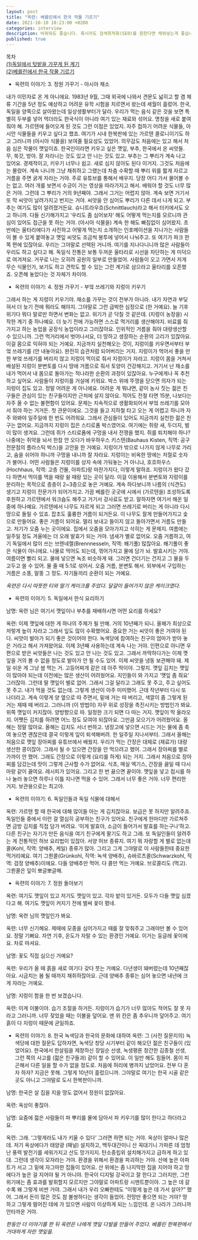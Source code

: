```yaml
---
layout: post
title: "옥련: 베를린에서 한국 작물 기르기"
date: 2021-10-10 10:23:00 +0200
categories: interview
description: 비워둬도 좋습니다. 혹시라도 검색최적화(SEO)를 원한다면 채워넣는게 좋습니다.
published: true
---
```

목차  
[(1)독일에서 텃밭을 가꾸게 된 계기](http://pakiuki.github.io/interview/2021/10/10/Oklyun-Interview.html)  
[(2)베를린에서 한국 작물 기르기](http://pakiuki.githyb.io/interview/2021/10/10/Oklyun-Interview_2.html)  
 
 - 옥련의 이야기: 3. 정원 가꾸기 - 아시아 채소
 
내가 이민자로 온 게 아니에요. 1983년 9월, 그때 외국에 나와서 견문도 넓히고 할 겸 체류 기간을 5년 정도 예상하고 어려운 유학 시험을 치르면서 왔는데 세월이 흘렀어. 한국, 독일을 양쪽으로 살아왔는데 일상생활부터가 달라. 우리가 먹는 음식 같은 것을 보면 특별히 두부를 넣어 먹더라도 한국식이 아니라 여기 있는 재료와 섞어요. 명칭을 새로 붙여줘야 해. 
가르텐에 들어오게 된 것도 그런 이점은 있었지. 자주 접하기 어려운 식물들, 아시안 식물들을 키우고 싶다고 했죠. 여기가 시내 한복판에 있는 가르텐 콜로니이기도 하고 그러니까 (아시아 식물을) 보여줄 필요성도 있었어. 의무감도 처음에는 있고 해서 처음 심은 작물이 깻잎이죠.
한국인이라면 키우고 싶은 깻잎, 부추, 한국에서 온 씨앗들. 무, 쑥갓, 방아. 잘 자라나는 것도 있고 안 나는 것도 있고. 부추는 그 뿌리가 계속 나고 있어요. 경제적이고, 키우기 너무나 쉽고. 새로 심지 않아도 된다 이거지. 그것도 처음에는 몰랐어. 계속 나니까 그냥 채취하고 그랬는데 차츰 수확할 때 뿌리 위를 짧게 자르고 거름을 주면 굵게 자라는 거야. 
주로 유튜브를 통해서 배우지. 당장 어디 가서 물어볼 수는 없고. 여러 개를 보면서 수긍이 가는 영상을 따라가지고 해서. 배워야 할 것도 너무 많은 거야. 그런데 그 뿌리가 거의 9년째야. 그래서 그거는 어렵지 않아. 계속 보면 거기서 또 막 씨앗이 날려가지고 번지는 거야. 씨앗을 안 심어도 뿌리가 다른 데서 나게 되고. 
부추는 여기도 많이 알려졌거든요. 슈니트라우흐(Schnittlauch)라고 해서 터키에서도 오고 하니까. 다들 신기해가지고 ‘우리도 좀 심어보자’ 해도 어떻게 먹는지를 모르니까 관심이 있어도 접근을 못 하는 거야. (아시아 식물을) 계속 한 해도 빠짐없이 심어왔지. 초반에는 울타리에다가 사진하고 어떻게 먹는지 소개하는 인포메이션을 지나가는 사람들이 볼 수 있게 붙여놓고 깻잎 씨앗도 조금씩 봉투에 넣어서 나눠주고.
또 여기가 파크 한쪽 편에 있잖아요. 우리는 그야말로 선택된 거니까. 여기를 지나다니니까 많은 사람들이 우리도 하고 싶다고 해. 독일식 전통은 보통 두꺼운 울타리로 시선을 차단하는 게 미덕으로 여겨져요. 거꾸로 나는 오히려 공원의 일부로 만들었어. 사람들이 오고 가면서 저게 무슨 식물인가, 보기도 하고 견학도 할 수 있는 그런 계기로 삼으라고 울타리를 오픈했죠. 오픈해 놓았다는 것 자체가 차이야.
 
- 옥련의 이야기: 4. 정원 가꾸기 - 부엌 쓰레기와 지렁이 키우기
 
그래서 하는 게 지렁이 키우기야. 채소를 가꾸는 것이 전부가 아니라. 내가 자연과 부딪혀서 더 늦기 전에 뭐라도 해야지. 그야말로 그런 급박한 심정으로 (한 거예요). 늘 기후 위기다 뭐다 말로만 하면서 변화는 없고. 위기가 곧 닥칠 것 같은데. (지렁이 농장을) 시작한 계기 중 하나예요. 더 늦기 전에 가능하면 스스로 먹거리를 생산해야지. 비료를 줘 가지고 하는 농업을 공장식 농업이라고 그러잖아요. 인위적인 거름을 줘야 대량생산할 수 있으니까. 그런 먹거리에서 벗어나서요, 더 땅하고 생장하는 순환의 고리가 있잖아요. 이걸 몸으로 익혀야 되는 거예요.
지금까지 실천해오는 것이, 지렁이를 키우면서부터 부엌 쓰레기를 (안 내놓아요). 완전히 습관처럼 되어버리는 거지. 지렁이가 먹어서 좋을 만한 부엌 쓰레기를 버리지 않고 지렁이 먹이로 줘서 지렁이가 자라고. 지렁이 몸을 거쳐서 배설된 지렁이 분변토를 다시 땅에 거름으로 줘서 토양이 건강해지고. 거기서 난 채소를 내가 먹어서 내 몸으로 돌아가는 적나라한 순환의 과정이 있잖아요. 누구에게나 꼭 추천하고 싶어요. 사람들이 지렁이를 거실에 키워요. 박스 위에 뚜껑을 닫으면 의자가 되는 지렁이 집도 있고. 정말 어려운 게 아니에요.
어려운 게 뭐냐면, 같이 농사 짓는 젊은 친구들은 관심이 있는 친구들이지만 근처에 살지 않아요. 적어도 전철 타면 15분, 나보다는 자주 올 수 없는 불편함이 있어요. 문제는 지속적으로 생활화되어서 부엌 쓰레기를 모아서 줘야 하는 거거든. 첫 관문이에요. 그것을 들고 지하철 타고 오는 게 어렵고 하니까 자주 와봐야 일주일에 한 번도 어려워요. 그래서 관심들이 있어도 지금까지 실천한 젊은 친구는 없어요. 
지금까지 지렁이 집은 스티로폼 박스였어요. 여기에는 쥐랑 새, 두더지, 벌이 많이 생겨요. 그런데 쥐가 스티로폼에 구멍을 내서 전쟁을 했지. 쥐를 퇴치해야 하나? 나중에는 쥐약을 놔서 한참 안 오다가 바우하우스 키스텐(Bauhaus Kisten, 직역: 공구 전문점의 플라스틱 박스)을 고안을 한 거예요. 지렁이가 밖으로 나가지 않게 나무로 가리고, 숨을 쉬어야 하니까 구멍을 내니까 잘 자라요. 
지렁이는 비옥한 땅에는 저절로 숫자가 불어나. 어떤 사람들은 지렁이를 상자 속에 가둬놓는 거 아니냐, 호흐하우스(Hochhaus, 직역: 고층 건물, 아파트)랑 마찬가지다, 이렇게 말하죠. 지렁이가 왔다 갔다 하면서 먹이를 먹을 때랑 쉴 때랑 있는 곳이 달라. 이걸 이용해서 분변토와 지렁이를 분리하는 목적으로 층층이 2~3층으로 놓은 거예요.
계속 하다보니까 나름의 (식견도) 생기고 지렁이 전문가가 되어가지고. 가끔 베를린 곳곳에 시에서 (가르텐을) 조성하도록 후원하고 가르텐에서 워크숍도 해주고 거기서 강사료도 받고. 말하자면 여기서 해온 일 중에 하나예요. 
가르텐에서 나무도 자르게 되고 그러면 쓰레기로 버리는 게 아니라 다시 땅으로 돌릴 수 있죠. 잡초도 훌륭한 거름이 되거든요. 이 나무도 잘게 만들어가지고 숯으로 만들어요. 좋은 거름이 되어요. 멀리 보내고 들이지 않고 돌아가면서 거름도 만들고.
저기가 오줌 누는 곳이에요. 집에서 오줌을 모아가지고 삭히는 게 문제지. 여름에는 일주일 정도 겨울에는 더 오래 발효가 되는 거야. 냄새가 별로 없어요. 오줌 거름하고, 여기 독일에서 많이 쓰는 브렌네젤(Brennnesseln, 직역: 쐐기풀) 많잖아요. 쐐기풀이 좋은 식물이 아니에요. 나물로 먹어도 되는데, 꺾어가지고 물에 담가 놔. 발효시키는 거야. 여름이면 빨리 되고. 물에 넣으면 녹조 비슷하게 돼. 그러면 건더기는 건지고 그 물을 두고두고 쓸 수 있어. 물 줄 때 5:1로 섞어서. 오줌 거름, 분변토 해서. 외부에서 구입하는 거름은 소똥, 말똥 그 정도. 자기들끼리 순환이 되는 거예요.

*옥련은 다시 따뜻한 티와 딸기 케이크를 주었다. 달걀이 들어가지 않은 케이크였다.*

- 옥련의 이야기: 5. 독일에서 한식 요리하기

남명: 옥련 님은 여기서 깻잎이나 부추를 재배하시면 어떤 요리를 하세요?

옥련: 이제 깻잎에 대한 게 하나의 주제가 될 만해. 거의 10년째가 되니. 올해가 최상으로 저렇게 높이 자라고 그래서 잎도 많이 수확했어요. 중요한 거는 씨앗이 좋은 거여야 된다. 씨앗이 발아가 되기 좋은 것이어야 한다. 녹색당에 참여하는 친구의 엄마가 받아 놓은 거라고 해서 가져왔어요. 이제 3년째 사용하는데 계속 나는 거야.
인편으로 아니면 우편으로 받은 씨앗들은 나는 것도 있고 안 나는 것도 있고. 그래서 까딱하다가는 이제 깻잎을 거의 볼 수 없을 정도로 발아가 안 될 수도 있어. 이제 씨앗을 냉동 보관해야 돼. 제일 쉬운 게 그냥 쌈 먹는 거. 고등어찌개 같은 데 아주 딱이야. 그렇지. 깻잎 김치는 깻잎이 많아야 되는데 이전에는 많은 생산이 어려웠어요.
지인들이 와 가지고 ‘깻잎 좀 줘요’ 그러잖아. 그런데 딸 깻잎이 별로 없어. 그래서 그걸 달라고 그래도 못 주고, 주고 싶어도 못 주고. 내가 먹을 것도 없는데. 그렇게 생산이 아주 미미했어. 근데 작년부터 다시 또 나더라고.
계속 이렇게 양 옆으로 따 주면서, 밑에 거는 따 버리고, 색깔이 좀 그렇게 된 거는 제때 떼 버리고. 그러니까 (이 방법이) 자꾸 위로 성장을 촉진시키는 방법인가 봐요. 위쪽 깻잎이 커지잖아. 양방향으로 따. 일정한 크기 되면 다 따는 거지. 깻잎이 딱 올라오지.
어쨋든 김치를 하려면 어느 정도 모여야 되잖아요. 그만큼 모으기가 어려웠어요. 올해는 정말 많아요. 올해는 김치도 서너 번하고. 냉장고에 넣으면 시드는 거는 물에 좀 축여 놓으면 괜찮은데 결국 이렇게 잎이 퇴색해버려. 한 일주일 지나서부터. 그래서 올해는 처음으로 깻잎 장아찌를 유튜브에서 배웠지.
우리가 먹는 간장은 대체로 (재료가) 대량생산한 콩이잖아. 그래서 될 수 있으면 간장을 안 먹으려고 했어. 그래서 장아찌를 별로 가까이 안 했어. 그래도 간장으로 이렇게 (요리를 하게) 되는 거지. 그래서 처음으로 장아찌를 담갔는데 맛이 그렇게 근사할 수가 없어요. 식초, 매실 엑기스, 간장을 끓일 때 다시마랑 같이 끓여요. 레시피가 있어요. 그리고 한 번 끓으면 끝이야. 깻잎을 넣고 접시를 하나 눌러 놓으면 하루나 이틀 지나면 먹을 수 있어. 그래서 너무 좋은 거야. 너무 편리한 거지. 보관용으로는 최고야.
 
- 옥련의 이야기: 6. 독일인들과 독일 식물에 대해서
 
옥련: 가르텐 할 때 한국에 대해 많이들 아는 게 김치잖아요. 보급은 못 하지만 알려주죠. 독일인들 중에서 이런 걸 열심히 공부하는 친구가 있어요. 친구에게 한마디만 가르쳐주면 금방 김치를 직접 담가 버려요. ‘이게 발효야, 소금이 들어가서 발효를 하는구나’하고. 다른 친구는 자기가 만든 음식을 여기 친구에게 팔기도 하고 그래.
또 독일인들이 알려주는 게 전통적인 허브 요리법이 있잖아. 서양 허브 종류지. 여기 뭐 자랑할 게 별로 없는데 콜(Kohl, 직역: 양배추, 케일) 종류가 많아. 그리고 그게 그야말로 이 사람들한테 중요한 먹거리예요. 여기 그륀콜(Grünkohl, 직역: 녹색 양배추), 슈바르츠콜(Schwarzkohl, 직역: 검정 양배추)이에요. 다들 양배추만 먹어. 다 콜만 먹는 거예요. 브로콜리도 (먹고). 그륀콜은 잎이 뽀글뽀글해.
 
- 옥련의 이야기: 7. 정원 돌아보기
 
옥련: 여기도 깻잎이 있고 저기도 깻잎이 있고. 각자 밭이 있거든. 모두가 다들 깻잎 심겠다고 해. 여기도 깻잎이 커지기 전에 벌써 꽃이 폈네.
 
남명: 옥련 님의 깻잎인가 봐요.
 
옥련: 너무 신기해요. 제때에 모종을 심어가지고 때를 잘 맞춰주고 그래야만 볼 수 있어요. 정말 기뻐요. 자연 기후, 온도가 자랄 수 있는 환경인 거예요. 이거는 둥글레 꽃이에요. 차로 마셔요.
 
남명: 꽃도 직접 심으신 거예요?
 
옥련: 우리가 올 때 흙을 새로 여기다 갖다 붓는 거예요. 다년생이 돼버렸는데 10년째잖아요. 시금치는 봄 될 때까지 채취하잖아요. 근데 양배추 종류는 심어 놓으면 내년에 크게 자라는 거예요.
 
남명: 지렁이 함을 한 번 보겠습니다.
 
옥련: 이게 이불이야. 습기 조절을 하거든. 지렁이가 습기가 너무 많아도 적어도 잘 못 자라고 그러니까. 너무 젖었을 때는 이불을 덮어요. 맨 위 칸은 좀 추우니까 덮어주고. 여기 흙이 다 지렁이 때문에 균일하죠.
 
- 옥련의 이야기: 8. 한국 녹색당과 한국의 문화에 대하여
옥련: 그 (사전 질문지의) 녹색당에 대한 질문도 답하자면, 녹색당 창당 시기부터 같이 해오던 젊은 친구들이 (있었어요). 한국에서 한살림을 제창하신 장일순 선생, 녹생평론 창간한 김종철 선생, 그런 쪽의 사고를 (젋은 친구들과) 같이 할 수 있어요.
이 일만 해도 힘들어. 몸이 피곤해서 다른 일을 할 수가 없을 정도로. 처음에 허리에 병까지 났었어요. 전부 다 혼자 하자? 지금은 못해. 그렇게 10년이 흘렀으니까. 그야말로 여기는 한국 시골 같은 곳도 아니고 그야말로 도시 한복판이니까. 
 
남명: 한국은 살 집을 지을 땅도 없어서 정원이 없잖아요.
 
옥련: 옥상이 좋잖아.

남명: 요즘에 젋은 사람들이 파 뿌리를 물에 담아서 파 키우기를 많이 한다고 하더라고요.
 
옥련: 그래. ‘그렇게라도 내가 키울 수 있다’ 그러면 하면 되는 거야. 옥상이 얼마나 많은데. 저기 옥상에다가 태양광 (패널) 설치하고, 백두대간이니 산 꼭대기니 가파른 데 엄청난 풍력 발전기를 세워가지고 산도 망가지지. 탄소중립위 설치해가지고 급하게 하고 있대. 그런데 생각이 모자라는 거야. 환경을 위해서 환경을 파괴하는 거야. 산에 높은 아파트가 서고 그 밑에 자그마한 집들이 있어요. 산 위에는 좀 나지막한 집을 지어야 하고 땅에다가 높은 걸 지어야 될 거 아니야.
한국이 디지털 강국이고 잘 한다고 그러지만, 그런 위기에는 좀 효과를 발휘할지 모르지만 그야말로 아파트랑 시멘트뿐이야. 그 높은 데 갈수록 왜 그렇게 비싼 거야. 그래서 내가 우리 오빠한테도 “이렇게 높은 데 가서 살아?” 했어. 그래서 돈이 많은 것도 참 불쌍하다는 생각이 들었어. 전망만 좋으면 되는 거야? 땅하고 그렇게 떨어진 데에 가 있으면 사람이 이상하게 되는 느낌인데. 온 나라가 그러니까 안타까운 거야. 
 
*한동안 더 이야기를 한 뒤 옥련은 나에게 깻잎 다발을 만들어 주었다. 베를린 한복판에서 거대하게 자란 깻잎을.*  
